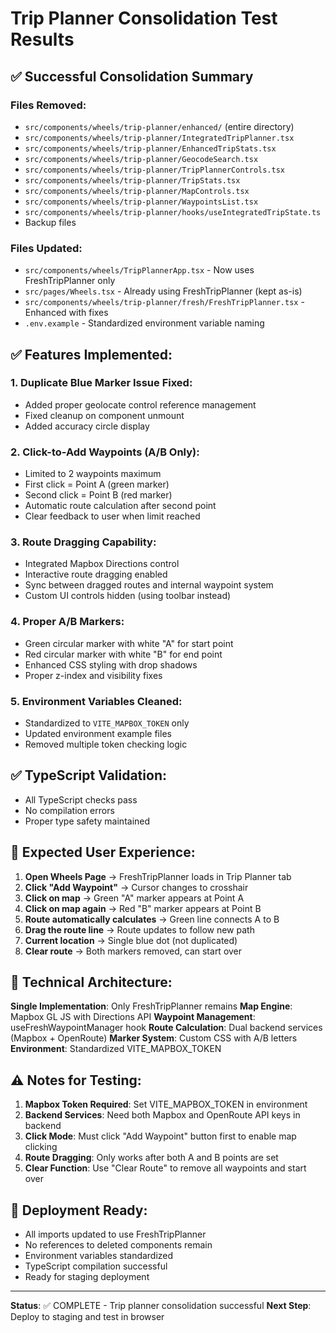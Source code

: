 # Trip Planner Consolidation Test Results

## ✅ Successful Consolidation Summary

### Files Removed:
- `src/components/wheels/trip-planner/enhanced/` (entire directory)
- `src/components/wheels/trip-planner/IntegratedTripPlanner.tsx` 
- `src/components/wheels/trip-planner/EnhancedTripStats.tsx`
- `src/components/wheels/trip-planner/GeocodeSearch.tsx`
- `src/components/wheels/trip-planner/TripPlannerControls.tsx`
- `src/components/wheels/trip-planner/TripStats.tsx`
- `src/components/wheels/trip-planner/MapControls.tsx`
- `src/components/wheels/trip-planner/WaypointsList.tsx`
- `src/components/wheels/trip-planner/hooks/useIntegratedTripState.ts`
- Backup files

### Files Updated:
- `src/components/wheels/TripPlannerApp.tsx` - Now uses FreshTripPlanner only
- `src/pages/Wheels.tsx` - Already using FreshTripPlanner (kept as-is)
- `src/components/wheels/trip-planner/fresh/FreshTripPlanner.tsx` - Enhanced with fixes
- `.env.example` - Standardized environment variable naming

## ✅ Features Implemented:

### 1. Duplicate Blue Marker Issue Fixed:
- Added proper geolocate control reference management
- Fixed cleanup on component unmount
- Added accuracy circle display

### 2. Click-to-Add Waypoints (A/B Only):
- Limited to 2 waypoints maximum
- First click = Point A (green marker)  
- Second click = Point B (red marker)
- Automatic route calculation after second point
- Clear feedback to user when limit reached

### 3. Route Dragging Capability:
- Integrated Mapbox Directions control
- Interactive route dragging enabled
- Sync between dragged routes and internal waypoint system
- Custom UI controls hidden (using toolbar instead)

### 4. Proper A/B Markers:
- Green circular marker with white "A" for start point
- Red circular marker with white "B" for end point
- Enhanced CSS styling with drop shadows
- Proper z-index and visibility fixes

### 5. Environment Variables Cleaned:
- Standardized to `VITE_MAPBOX_TOKEN` only
- Updated environment example files
- Removed multiple token checking logic

## ✅ TypeScript Validation:
- All TypeScript checks pass
- No compilation errors
- Proper type safety maintained

## 🎯 Expected User Experience:

1. **Open Wheels Page** → FreshTripPlanner loads in Trip Planner tab
2. **Click "Add Waypoint"** → Cursor changes to crosshair
3. **Click on map** → Green "A" marker appears at Point A
4. **Click on map again** → Red "B" marker appears at Point B
5. **Route automatically calculates** → Green line connects A to B
6. **Drag the route line** → Route updates to follow new path
7. **Current location** → Single blue dot (not duplicated)
8. **Clear route** → Both markers removed, can start over

## 🔧 Technical Architecture:

**Single Implementation**: Only FreshTripPlanner remains
**Map Engine**: Mapbox GL JS with Directions API
**Waypoint Management**: useFreshWaypointManager hook
**Route Calculation**: Dual backend services (Mapbox + OpenRoute)
**Marker System**: Custom CSS with A/B letters
**Environment**: Standardized VITE_MAPBOX_TOKEN

## ⚠️ Notes for Testing:

1. **Mapbox Token Required**: Set VITE_MAPBOX_TOKEN in environment
2. **Backend Services**: Need both Mapbox and OpenRoute API keys in backend
3. **Click Mode**: Must click "Add Waypoint" button first to enable map clicking
4. **Route Dragging**: Only works after both A and B points are set
5. **Clear Function**: Use "Clear Route" to remove all waypoints and start over

## 🚀 Deployment Ready:

- All imports updated to use FreshTripPlanner
- No references to deleted components remain
- Environment variables standardized
- TypeScript compilation successful
- Ready for staging deployment

---

**Status**: ✅ COMPLETE - Trip planner consolidation successful
**Next Step**: Deploy to staging and test in browser